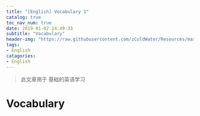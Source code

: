```yaml
---
title: "[English] Vocabulary 1"
catalog: true
toc_nav_num: true
date: 2019-01-02 14:49:33
subtitle: "Vocabulary"
header-img: "https://raw.githubusercontent.com/zColdWater/Resources/master/Images/city-593145.jpg"
tags:
- English
catagories:
- English
---
```


> 此文章用于 基础的英语学习

Vocabulary
=======








